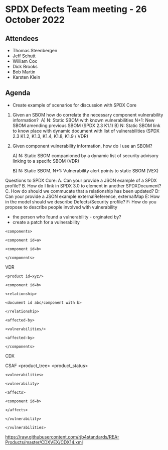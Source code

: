 
# SPDX Defects Team meeting - 26 October 2022

## Attendees
* Thomas Steenbergen
* Jeff Schutt
* William Cox
* Dick Brooks
* Bob Martin
* Karsten Klein

## Agenda
* Create example of scenarios for discussion with SPDX Core

1.  Given an SBOM how do correlate the necessary component vulnerability information? 
    A) N: Static SBOM with known vulnerabilities  N+1: New SBOM amending previous SBOM (SPDX 2.3 K1.1)
    B) N: Static SBOM link to know place with dynamic document with list of vulnerabilities  (SPDX 2.3 K1.2, K1.3, K1.4, K1.8, K1.9 / VDR)
2. Given component vulnerability information, how do I use an SBOM?

    A) N: Static SBOM companioned by a dynamic list of security advisory linking to a specifc SBOM (VDR) 

    B) N: Static SBOM, N+1: Vulnerability alert points to static SBOM (VEX)


Questions to SPDX Core:
A. Can your provide a JSON example of a SPDX profile?
B. How do I link in SPDX 3.0 to element in another SPDXDocument?
C. How do should we commucate that a relationship has been updated?
D: Can your provide a JSON example externalReference, externalMap
E: How in the model should we describe Defects/Security profile?
F: How do you propose to describe people involved with vulnerability
- the person who found a vulnerability - orginated by?
- create a patch for a vulnerability


<document type=sbom id=abc>

    <components>

    <component id=a>

    <component id=b>

    </components>

</document>

VDR

<document>

    <product id=xyz/>

    <component id=b>

    <relationship>

    <document id abc/component with b>

    </relationship>      

    <affected-by>

    <vulnerabilities/>

    <affected-by>

    </components>

</document>

CDX
<bom>
    <metadata>
        <component>
    </metadata>
    <vulnerabilities>
        <vulnerability identifiers>
        <analysis>
    </vulnerabilities>

CSAF
<document>
<product_tree>
<vulnerabilities>
    <vulnerability identifiers>
    <product_status>

<document>

    <vulnerabilities>

    <vulnerability>

    <affects>

    <component id=b>

    </affects>

    </vulnerability>

    </vulnerabilities>

</document>

https://raw.githubusercontent.com/rjb4standards/REA-Products/master/CDXVEX/CDX14.xml
